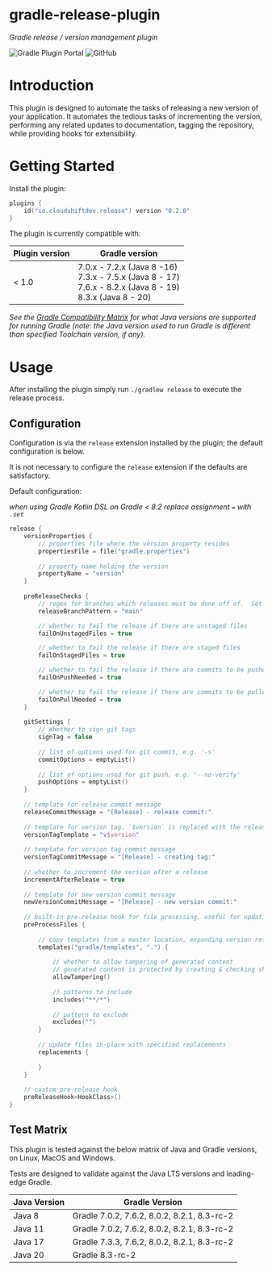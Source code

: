 gradle-release-plugin
====
*Gradle release / version management plugin*

![Gradle Plugin Portal](https://img.shields.io/gradle-plugin-portal/v/io.cloudshiftdev.release?style=plastic)
![GitHub](https://img.shields.io/github/license/cloudshiftinc/gradle-release-plugin)

# Introduction

This plugin is designed to automate the tasks of releasing a new version of your application.
It automates the tedious tasks of incrementing the version, performing any related updates to documentation,
tagging the repository, while providing hooks for extensibility.

# Getting Started

Install the plugin:

```kotlin
plugins {
    id("io.cloudshiftdev.release") version "0.2.0"
}
```

The plugin is currently compatible with:

| Plugin version | Gradle version                                                                                                                                                                             |  
| --- |--------------------------------------------------------------------------------------------------------------------------------------------------------------------------------------------|
| < 1.0 | 7.0.x - 7.2.x (Java 8 -16)<br/>7.3.x - 7.5.x (Java 8 - 17)<br/>7.6.x - 8.2.x (Java 8 - 19)<br/>8.3.x (Java 8 - 20) |

*See the [Gradle Compatibility Matrix](https://docs.gradle.org/current/userguide/compatibility.html#java) for what Java versions are supported for running Gradle (note: the Java version
used to run Gradle is different than specified Toolchain version, if any).*

# Usage

After installing the plugin simply run `./gradlew release` to execute the release process.

## Configuration

Configuration is via the `release` extension installed by the plugin; the default configuration is below.

It is not necessary to configure the `release` extension if the defaults are satisfactory.

Default configuration:

*when using Gradle Kotlin DSL on Gradle < 8.2 replace assignment `=` with `.set`*

```kotlin
release {
    versionProperties {
        // properties file where the version property resides
        propertiesFile = file("gradle.properties")
        
        // property name holding the version
        propertyName = "version"
    }
    
    preReleaseChecks {
        // regex for branches which releases must be done off of.  Set to empty string to ignore.
        releaseBranchPattern = "main"

        // whether to fail the release if there are unstaged files
        failOnUnstagedFiles = true

        // whether to fail the release if there are staged files
        failOnStagedFiles = true

        // whether to fail the release if there are commits to be pushed
        failOnPushNeeded = true

        // whether to fail the release if there are commits to be pulled
        failOnPullNeeded = true
    }
    
    gitSettings {
        // Whether to sign git tags
        signTag = false
        
        // list of options used for git commit, e.g. '-s'
        commitOptions = emptyList()
        
        // list of options used for git push, e.g. '--no-verify'
        pushOptions = emptyList()
    }
    
    // template for release commit message
    releaseCommitMessage = "[Release] - release commit:"
    
    // template for version tag. `$version` is replaced with the release version.
    versionTagTemplate = "v$version"
    
    // template for version tag commit message
    versionTagCommitMessage = "[Release] - creating tag:"
    
    // whether to increment the version after a release
    incrementAfterRelease = true
    
    // template for new version commit message
    newVersionCommitMessage = "[Release] - new version commit:"
    
    // built-in pre-release hook for file processing, useful for updating version references in documentation
    preProcessFiles {
        
        // copy templates from a master location, expanding version references and other properties
        templates("gradle/templates", ".") {
            
            // whether to allow tampering of generated content
            // generated content is protected by creating & checking sha256 fingerprint
            allowTampering()
            
            // patterns to include
            includes("**/*")
            
            // pattern to exclude
            excludes("")
        }
        
        // update files in-place with specified replacements
        replacements {
            
        }
    }
    
    // custom pre-release hook
    preReleaseHook<HookClass>()
}
```

## Test Matrix

This plugin is tested against the below matrix of Java and Gradle versions, on Linux, MacOS and Windows.

Tests are designed to validate against the Java LTS versions and leading-edge Gradle.

| Java Version | Gradle Version |
| --- | --- |
| Java 8 | Gradle 7.0.2, 7.6.2, 8.0.2, 8.2.1, 8.3-rc-2 |
| Java 11 | Gradle 7.0.2, 7.6.2, 8.0.2, 8.2.1, 8.3-rc-2 |
| Java 17 | Gradle 7.3.3, 7.6.2, 8.0.2, 8.2.1, 8.3-rc-2 |
| Java 20 | Gradle 8.3-rc-2 |

